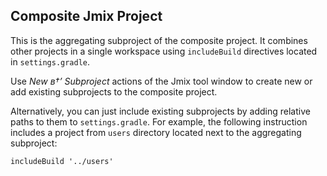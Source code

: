 ## Composite Jmix Project

This is the aggregating subproject of the composite project. It combines other projects in a single workspace using `includeBuild` directives located in `settings.gradle`.

Use *New в†’ Subproject* actions of the Jmix tool window to create new or add existing subprojects to the composite project.

Alternatively, you can just include existing subprojects by adding relative paths to them to `settings.gradle`. For example, the following instruction includes a project from `users` directory located next to the aggregating subproject:

```
includeBuild '../users'
```
